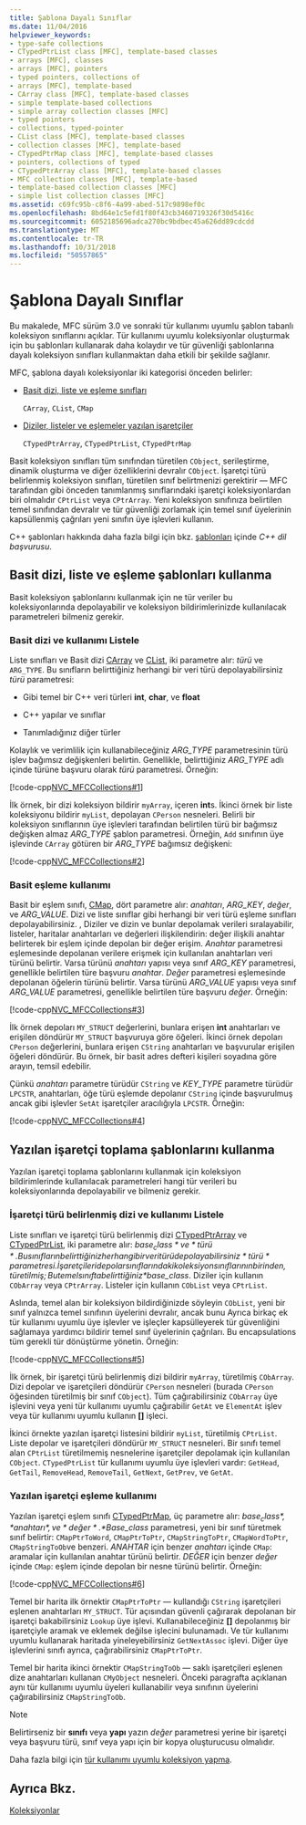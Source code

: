 ```yaml
---
title: Şablona Dayalı Sınıflar
ms.date: 11/04/2016
helpviewer_keywords:
- type-safe collections
- CTypedPtrList class [MFC], template-based classes
- arrays [MFC], classes
- arrays [MFC], pointers
- typed pointers, collections of
- arrays [MFC], template-based
- CArray class [MFC], template-based classes
- simple template-based collections
- simple array collection classes [MFC]
- typed pointers
- collections, typed-pointer
- CList class [MFC], template-based classes
- collection classes [MFC], template-based
- CTypedPtrMap class [MFC], template-based classes
- pointers, collections of typed
- CTypedPtrArray class [MFC], template-based classes
- MFC collection classes [MFC], template-based
- template-based collection classes [MFC]
- simple list collection classes [MFC]
ms.assetid: c69fc95b-c8f6-4a99-abed-517c9898ef0c
ms.openlocfilehash: 8bd64e1c5efd1f80f43cb3460719326f30d5416c
ms.sourcegitcommit: 6052185696adca270bc9bdbec45a626dd89cdcdd
ms.translationtype: MT
ms.contentlocale: tr-TR
ms.lasthandoff: 10/31/2018
ms.locfileid: "50557865"
---
```

# <a name="template-based-classes"></a>Şablona Dayalı Sınıflar

Bu makalede, MFC sürüm 3.0 ve sonraki tür kullanımı uyumlu şablon tabanlı koleksiyon sınıflarını açıklar. Tür kullanımı uyumlu koleksiyonlar oluşturmak için bu şablonları kullanarak daha kolaydır ve tür güvenliği şablonlarına dayalı koleksiyon sınıfları kullanmaktan daha etkili bir şekilde sağlanır.

MFC, şablona dayalı koleksiyonlar iki kategorisi önceden belirler:

- [Basit dizi, liste ve eşleme sınıfları](#_core_using_simple_array.2c_.list.2c_.and_map_templates)

   `CArray`, `CList`, `CMap`

- [Diziler, listeler ve eşlemeler yazılan işaretçiler](#_core_using_typed.2d.pointer_collection_templates)

   `CTypedPtrArray`, `CTypedPtrList`, `CTypedPtrMap`

Basit koleksiyon sınıfları tüm sınıfından türetilen `CObject`, serileştirme, dinamik oluşturma ve diğer özelliklerini devralır `CObject`. İşaretçi türü belirlenmiş koleksiyon sınıfları, türetilen sınıf belirtmenizi gerektirir — MFC tarafından gibi önceden tanımlanmış sınıflarındaki işaretçi koleksiyonlardan biri olmalıdır `CPtrList` veya `CPtrArray`. Yeni koleksiyon sınıfınıza belirtilen temel sınıfından devralır ve tür güvenliği zorlamak için temel sınıf üyelerinin kapsüllenmiş çağrıları yeni sınıfın üye işlevleri kullanın.

C++ şablonları hakkında daha fazla bilgi için bkz. [şablonları](../cpp/templates-cpp.md) içinde *C++ dil başvurusu*.

##  <a name="_core_using_simple_array.2c_.list.2c_.and_map_templates"></a> Basit dizi, liste ve eşleme şablonları kullanma

Basit koleksiyon şablonlarını kullanmak için ne tür veriler bu koleksiyonlarında depolayabilir ve koleksiyon bildirimlerinizde kullanılacak parametreleri bilmeniz gerekir.

###  <a name="_core_simple_array_and_list_usage"></a> Basit dizi ve kullanımı Listele

Liste sınıfları ve Basit dizi [CArray](../mfc/reference/carray-class.md) ve [CList](../mfc/reference/clist-class.md), iki parametre alır: *türü* ve `ARG_TYPE`. Bu sınıfların belirttiğiniz herhangi bir veri türü depolayabilirsiniz *türü* parametresi:

- Gibi temel bir C++ veri türleri **int**, **char**, ve **float**

- C++ yapılar ve sınıflar

- Tanımladığınız diğer türler

Kolaylık ve verimlilik için kullanabileceğiniz *ARG_TYPE* parametresinin türü işlev bağımsız değişkenleri belirtin. Genellikle, belirttiğiniz *ARG_TYPE* adlı içinde türüne başvuru olarak *türü* parametresi. Örneğin:

[!code-cpp[NVC_MFCCollections#1](../mfc/codesnippet/cpp/template-based-classes_1.cpp)]

İlk örnek, bir dizi koleksiyon bildirir `myArray`, içeren **int**s. İkinci örnek bir liste koleksiyonu bildirir `myList`, depolayan `CPerson` nesneleri. Belirli bir koleksiyon sınıflarının üye işlevleri tarafından belirtilen türü bir bağımsız değişken almaz *ARG_TYPE* şablon parametresi. Örneğin, `Add` sınıfının üye işlevinde `CArray` götüren bir *ARG_TYPE* bağımsız değişkeni:

[!code-cpp[NVC_MFCCollections#2](../mfc/codesnippet/cpp/template-based-classes_2.cpp)]

###  <a name="_core_simple_map_usage"></a> Basit eşleme kullanımı

Basit bir eşlem sınıfı, [CMap](../mfc/reference/cmap-class.md), dört parametre alır: *anahtarı*, *ARG_KEY*, *değer*, ve *ARG_VALUE*. Dizi ve liste sınıflar gibi herhangi bir veri türü eşleme sınıfları depolayabilirsiniz. , Diziler ve dizin ve bunlar depolamak verileri sıralayabilir, listeler, haritalar anahtarları ve değerleri ilişkilendirin: değer ilişkili anahtar belirterek bir eşlem içinde depolan bir değer erişim. *Anahtar* parametresi eşlemesinde depolanan verilere erişmek için kullanılan anahtarları veri türünü belirtir. Varsa türünü *anahtarı* yapısı veya sınıf *ARG_KEY* parametresi, genellikle belirtilen türe başvuru *anahtar*. *Değer* parametresi eşlemesinde depolanan öğelerin türünü belirtir. Varsa türünü *ARG_VALUE* yapısı veya sınıf *ARG_VALUE* parametresi, genellikle belirtilen türe başvuru *değer*. Örneğin:

[!code-cpp[NVC_MFCCollections#3](../mfc/codesnippet/cpp/template-based-classes_3.cpp)]

İlk örnek depoları `MY_STRUCT` değerlerini, bunlara erişen **int** anahtarları ve erişilen döndürür `MY_STRUCT` başvuruya göre öğeleri. İkinci örnek depoları `CPerson` değerlerini, bunlara erişen `CString` anahtarları ve başvurular erişilen öğeleri döndürür. Bu örnek, bir basit adres defteri kişileri soyadına göre arayın, temsil edebilir.

Çünkü *anahtarı* parametre türüdür `CString` ve *KEY_TYPE* parametre türüdür `LPCSTR`, anahtarları, öğe türü eşlemde depolanır `CString` içinde başvurulmuş ancak gibi işlevler `SetAt` işaretçiler aracılığıyla `LPCSTR`. Örneğin:

[!code-cpp[NVC_MFCCollections#4](../mfc/codesnippet/cpp/template-based-classes_4.cpp)]

##  <a name="_core_using_typed.2d.pointer_collection_templates"></a> Yazılan işaretçi toplama şablonlarını kullanma

Yazılan işaretçi toplama şablonlarını kullanmak için koleksiyon bildirimlerinde kullanılacak parametreleri hangi tür verileri bu koleksiyonlarında depolayabilir ve bilmeniz gerekir.

###  <a name="_core_typed.2d.pointer_array_and_list_usage"></a> İşaretçi türü belirlenmiş dizi ve kullanımı Listele

Liste sınıfları ve işaretçi türü belirlenmiş dizi [CTypedPtrArray](../mfc/reference/ctypedptrarray-class.md) ve [CTypedPtrList](../mfc/reference/ctypedptrlist-class.md), iki parametre alır: *$base_class* ve *türü*. Bu sınıfların belirttiğiniz herhangi bir veri türü depolayabilirsiniz *türü* parametresi. İşaretçileri depolar sınıflarındaki koleksiyon sınıflarının birinden, türetilmiş; Bu temel sınıfta belirttiğiniz *$base_class*. Diziler için kullanın `CObArray` veya `CPtrArray`. Listeler için kullanın `CObList` veya `CPtrList`.

Aslında, temel alan bir koleksiyon bildirdiğinizde söyleyin `CObList`, yeni bir sınıf yalnızca temel sınıfının üyelerini devralır, ancak bunu Ayrıca birkaç ek tür kullanımı uyumlu üye işlevler ve işleçler kapsülleyerek tür güvenliğini sağlamaya yardımcı bildirir temel sınıf üyelerinin çağrıları. Bu encapsulations tüm gerekli tür dönüştürme yönetin. Örneğin:

[!code-cpp[NVC_MFCCollections#5](../mfc/codesnippet/cpp/template-based-classes_5.cpp)]

İlk örnek, bir işaretçi türü belirlenmiş dizi bildirir `myArray`, türetilmiş `CObArray`. Dizi depolar ve işaretçileri döndürür `CPerson` nesneleri (burada `CPerson` öğesinden türetilmiş bir sınıf `CObject`). Tüm çağırabilirsiniz `CObArray` üye işlevini veya yeni tür kullanımı uyumlu çağırabilir `GetAt` ve `ElementAt` işlev veya tür kullanımı uyumlu kullanın **[]** işleci.

İkinci örnekte yazılan işaretçi listesini bildirir `myList`, türetilmiş `CPtrList`. Liste depolar ve işaretçileri döndürür `MY_STRUCT` nesneleri. Bir sınıfı temel alan `CPtrList` türetilmemiş nesnelerine işaretçiler depolamak için kullanılan `CObject`. `CTypedPtrList` tür kullanımı uyumlu üye işlevleri vardır: `GetHead`, `GetTail`, `RemoveHead`, `RemoveTail`, `GetNext`, `GetPrev`, ve `GetAt`.

###  <a name="_core_typed.2d.pointer_map_usage"></a> Yazılan işaretçi eşleme kullanımı

Yazılan işaretçi eşlem sınıfı [CTypedPtrMap](../mfc/reference/ctypedptrmap-class.md), üç parametre alır: *$base_class*, *anahtarı*, ve *değer*. *$Base_class* parametresi, yeni bir sınıf türetmek sınıf belirtir: `CMapPtrToWord`, `CMapPtrToPtr`, `CMapStringToPtr`, `CMapWordToPtr`, `CMapStringToOb`ve benzeri. *ANAHTAR* için benzer *anahtarı* içinde `CMap`: aramalar için kullanılan anahtar türünü belirtir. *DEĞER* için benzer *değer* içinde `CMap`: eşlem içinde depolan bir nesne türünü belirtir. Örneğin:

[!code-cpp[NVC_MFCCollections#6](../mfc/codesnippet/cpp/template-based-classes_6.cpp)]

Temel bir harita ilk örnektir `CMapPtrToPtr` — kullandığı `CString` işaretçileri eşlenen anahtarları `MY_STRUCT`. Tür açısından güvenli çağırarak depolanan bir işaretçi bakabilirsiniz `Lookup` üye işlevi. Kullanabileceğiniz **[]** depolanmış bir işaretçiyle aramak ve eklemek değilse işlecini bulunamadı. Ve tür kullanımı uyumlu kullanarak haritada yineleyebilirsiniz `GetNextAssoc` işlevi. Diğer üye işlevlerini sınıfı ayrıca, çağırabilirsiniz `CMapPtrToPtr`.

Temel bir harita ikinci örnektir `CMapStringToOb` — saklı işaretçileri eşlenen dize anahtarları kullanan `CMyObject` nesneleri. Önceki paragrafta açıklanan aynı tür kullanımı uyumlu üyeleri kullanabilir veya sınıfının üyelerini çağırabilirsiniz `CMapStringToOb`.

> [!NOTE]
>  Belirtirseniz bir **sınıfı** veya **yapı** yazın *değer* parametresi yerine bir işaretçi veya başvuru türü, sınıf veya yapı için bir kopya oluşturucusu olmalıdır.

Daha fazla bilgi için [tür kullanımı uyumlu koleksiyon yapma](../mfc/how-to-make-a-type-safe-collection.md).

## <a name="see-also"></a>Ayrıca Bkz.

[Koleksiyonlar](../mfc/collections.md)

